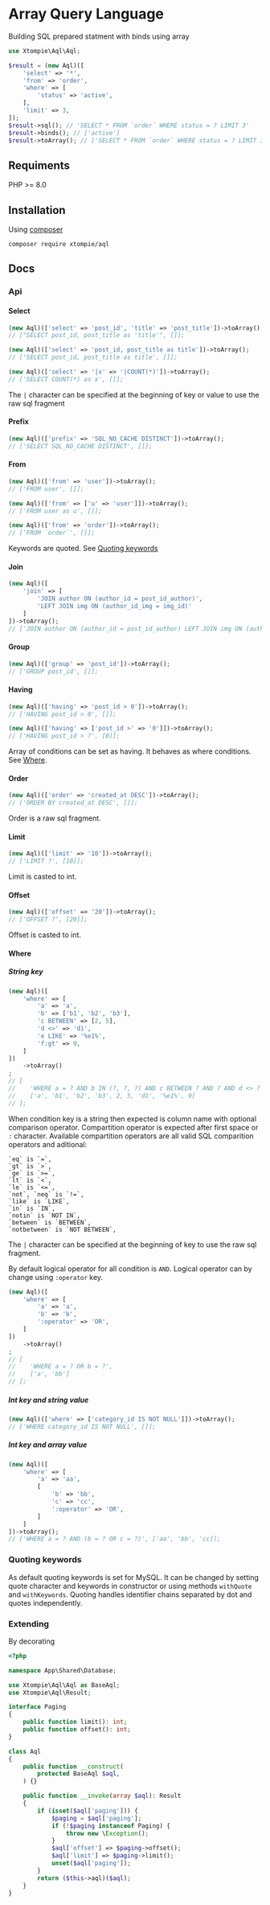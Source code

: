 # Array Query Language

Building SQL prepared statment with binds using array

```php
use Xtompie\Aql\Aql;

$result = (new Aql)([
    'select' => '*',
    'from' => 'order',
    'where' => [
        'status' => 'active',
    ],
    'limit' => 3,
]);
$result->sql(); // 'SELECT * FROM `order` WHERE status = ? LIMIT 3'
$result->binds(); // ['active']
$result->toArray(); // ['SELECT * FROM `order` WHERE status = ? LIMIT 3', ['active']]
```

## Requiments

PHP >= 8.0

## Installation

Using [composer](https://getcomposer.org/)

```
composer require xtompie/aql
```

## Docs

### Api

#### Select

```php
(new Aql)(['select' => 'post_id', 'title' => 'post_title'])->toArray();
// ["SELECT post_id, post_title as 'title'", []];

(new Aql)(['select' => 'post_id, post_title as title'])->toArray();
// ['SELECT post_id, post_title as title', []];

(new Aql)(['select' => '|x' => '|COUNT(*)'])->toArray();
// ['SELECT COUNT(*) as x', []];
```

The `|` character can be specified at the beginning of key or value to use the raw sql fragment

#### Prefix

```php
(new Aql)(['prefix' => 'SQL_NO_CACHE DISTINCT'])->toArray();
// ['SELECT SQL_NO_CACHE DISTINCT', []];
```

#### From

```php
(new Aql)(['from' => 'user'])->toArray();
// ['FROM user', []];

(new Aql)(['from' => ['u' => 'user']])->toArray();
// ['FROM user as u', []];

(new Aql)(['from' => 'order'])->toArray();
// ['FROM `order`', []];
```

Keywords are quoted.
See [Quoting keywords](#quoting-keywords)


#### Join

```php
(new Aql)([
    'join' => [
        'JOIN author ON (author_id = post_id_author)',
        'LEFT JOIN img ON (author_id_img = img_id)'
    ]
])->toArray();
// ['JOIN author ON (author_id = post_id_author) LEFT JOIN img ON (author_id_img = img_id)"]
```

#### Group

```php
(new Aql)(['group' => 'post_id'])->toArray();
// ['GROUP post_id', []];
```

#### Having

```php
(new Aql)(['having' => 'post_id > 0'])->toArray();
// ['HAVING post_id > 0', []];

(new Aql)(['having' => ['post_id >' => '0']])->toArray();
// ['HAVING post_id > ?', [0]];
```

Array of conditions can be set as having.
It behaves as where conditions.
See [Where](#where).

#### Order

```php
(new Aql)(['order' => 'created_at DESC'])->toArray();
// ['ORDER BY created_at DESC', []];
```

Order is a raw sql fragment.

#### Limit

```php
(new Aql)(['limit' => '10'])->toArray();
// ['LIMIT ?', [10]];
```

Limit is casted to int.

#### Offset

```php
(new Aql)(['offset' => '20'])->toArray();
// ['OFFSET ?', [20]];
```

Offset is casted to int.


#### Where

##### String key


```php
(new Aql)([
    'where' => [
        'a' => 'a',
        'b' => ['b1', 'b2', 'b3'],
        'c BETWEEN' => [2, 5],
        'd <>' => 'd1',
        'e LIKE' => '%e1%',
        'f:gt' => 9,
    ]
])
    ->toArray()
;
// [
//    'WHERE a = ? AND b IN (?, ?, ?) AND c BETWEEN ? AND ? AND d <> ? AND e LIKE ? AND f > ?',
//    ['a', 'b1', 'b2', 'b3', 2, 5, 'd1', '%e1%', 9]
// ];
```

When condition key is a string then expected is column name with optional comparison operator.
Compartition operator is expected after first space or `:` character.
Available compartition operators are all valid SQL comparition operators and aditional:
```
`eq` is `=`,
`gt` is `>`,
`ge` is `>=`,
`lt` is `<`,
`le` is `<=`,
`not`, `neq` is `!=`,
`like` is `LIKE`,
`in` is `IN`,
`notin` is `NOT IN`,
`between` is `BETWEEN`,
`notbetween` is `NOT BETWEEN`,
```

The `|` character can be specified at the beginning of key to use the raw sql fragment.


By default logical operator for all condition is `AND`.
Logical operator can by change using `:operator` key.
```php
(new Aql)([
    'where' => [
        'a' => 'a',
        'b' => 'b',
        ':operator' => 'OR',
    ]
])
    ->toArray()
;
// [
//    'WHERE a = ? OR b = ?',
//    ['a', 'bb']
// ];
```

##### Int key and string value

```php
(new Aql)(['where' => ['category_id IS NOT NULL']])->toArray();
// ['WHERE category_id IS NOT NULL', []];
```

##### Int key and array value

```php
(new Aql)([
    'where' => [
        'a' => 'aa',
        [
            'b' => 'bb',
            'c' => 'cc',
            ':operator' => 'OR',
        ]
    ]
])->toArray();
// ['WHERE a = ? AND (b = ? OR c = ?)', ['aa', 'bb', 'cc]];
```

### Quoting keywords

As default quoting keywords is set for MySQL.
It can be changed by setting quote character and keywords in constructor or using methods `withQuote` and `withKeywords`.
Quoting handles identifier chains separated by dot and quotes independently.

### Extending

By decorating

```php
<?php

namespace App\Shared\Database;

use Xtompie\Aql\Aql as BaseAql;
use Xtompie\Aql\Result;

interface Paging
{
    public function limit(): int;
    public function offset(): int;
}

class Aql
{
    public function __construct(
        protected BaseAql $aql,
    ) {}

    public function __invoke(array $aql): Result
    {
        if (isset($aql['paging'])) {
            $paging = $aql['paging'];
            if (!$paging instanceof Paging) {
                throw new \Exception();
            }
            $aql['offset'] => $paging->offset();
            $aql['limit'] => $paging->limit();
            unset($aql['paging']);
        }
        return ($this->aql)($aql);
    }
}

```
